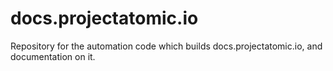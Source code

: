 # docs.projectatomic.io
Repository for the automation code which builds docs.projectatomic.io, and documentation on it.

